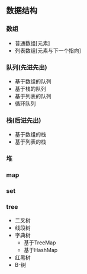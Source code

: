 ## 数据结构

### 数组
- 普通数组[元素]
- 列表数组[元素与下一个指向]

### 队列(先进先出)
- 基于数组的队列
- 基于栈的队列
- 基于列表的队列
- 循环队列

### 栈(后进先出)
- 基于数组的栈
- 基于列表的栈

### 堆

### map

### set

### tree
- 二叉树
- 线段树
- 字典树
    - 基于TreeMap
    - 基于HashMap
- 红黑树
- B-树